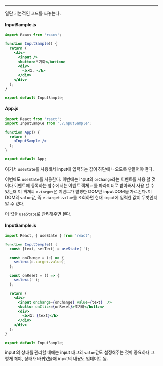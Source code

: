 
---
일단 기본적인 코드를 짜놓는다.

#### InputSample.js

```jsx
import React from 'react';

function InputSample() {
  return (
    <div>
      <input />
      <button>초기화</button>
      <div>
        <b>값: </b>
      </div>
    </div>
  );
}

export default InputSample;
```

#### App.js

```jsx
import React from 'react';
import InputSample from './InputSample';

function App() {
  return (
    <InputSample />
  );
}

export default App;
```

여기서 `useState`를 사용해서 input에 입력하는 값이 하단에 나오도록 만들어야 한다.

이번에도 `useState`를 사용한다. 이번에는 input의 `onChange`라는 이벤트를 사용 할 것이다 이벤트에 등록하는 함수에서는 이벤트 객체 `e` 를 파라미터로 받아와서 사용 할 수 있는데 이 객체의 `e.target`은 이벤트가 발생한 DOM인 input DOM을 가르킨다. 이 DOM의 `value`값, 즉 `e.target.value`를 조회하면 현재 `input`에 입력한 값이 무엇인지 알 수 있다.

이 값을 `useState`로 관리해주면 된다.

#### InputSample.js

```jsx
import React, { useState } from 'react';

function InputSample() {
  const [text, setText] = useState('');

  const onChange = (e) => {
    setText(e.target.value);
  };

  const onReset = () => {
    setText('');
  };

  return (
    <div>
      <input onChange={onChange} value={text}  />
      <button onClick={onReset}>초기화</button>
      <div>
        <b>값: {text}</b>
      </div>
    </div>
  );
}

export default InputSample;
```

input 의 상태를 관리할 때에는 input 태그의 `value`값도 설정해주는 것이 중요하다 그렇게 해야, 상태가 바뀌었을때 input의 내용도 업데이트 됨.